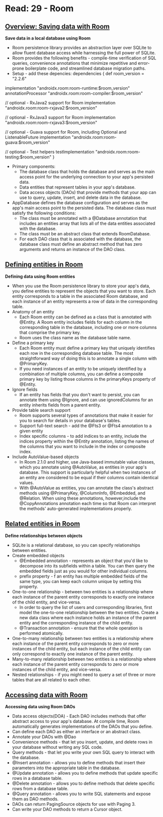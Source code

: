 # Read: 29 - Room

## [Overview: Saving data with Room](https://developer.android.com/training/data-storage/room)

**Save data in a local database using Room**
  * Room persistence library provides an abstraction layer over SQLite to allow fluent database access while harnessing the full power of SQLite. 
  * Room provides the following benefits - compile-time verification of SQL queries, convenience annotations that minimize repetitive and error-prone boilerplate code, and streamlined database migration paths.
  * Setup - add these depencies: 
  dependencies {
  def room_version = "2.2.6"

  implementation "androidx.room:room-runtime:$room_version"
  annotationProcessor "androidx.room:room-compiler:$room_version"

  // optional - RxJava2 support for Room
  implementation "androidx.room:room-rxjava2:$room_version"

  // optional - RxJava3 support for Room
  implementation "androidx.room:room-rxjava3:$room_version"

  // optional - Guava support for Room, including Optional and ListenableFuture
  implementation "androidx.room:room-guava:$room_version"

  // optional - Test helpers
  testImplementation "androidx.room:room-testing:$room_version"
}

* Primary components:
  - The database class that holds the database and serves as the main access point for the underlying connection to your app's persisted data.
  - Data entities that represent tables in your app's database.
  - Data access objects (DAOs) that provide methods that your app can use to query, update, insert, and delete data in the database.
* AppDatabase defines the database configuration and serves as the app's main access point to the persisted data. The database class must satisfy the following conditions:
  - The class must be annotated with a @Database annotation that includes an entities array that lists all of the data entities associated with the database.
  - The class must be an abstract class that extends RoomDatabase.
  - For each DAO class that is associated with the database, the database class must define an abstract method that has zero arguments and returns an instance of the DAO class.

## [Defining entities in Room](https://developer.android.com/training/data-storage/room/defining-data)
**Defining data using Room entities**
  * When you use the Room persistence library to store your app's data, you define entities to represent the objects that you want to store. Each entity corresponds to a table in the associated Room database, and each instance of an entity represents a row of data in the corresponding table.
  * Anatomy of an entity
    - Each Room entity can be defined as a class that is annotated with @Entity. A Room entity includes fields for each column in the corresponding table in the database, including one or more columns that comprise the primary key.
    - Room uses the class name as the database table name.
  * Define a primary key
    - Each Room entity must define a primary key that uniquely identifies each row in the corresponding database table. The most straightforward way of doing this is to annotate a single column with @PrimaryKey.
    - If you need instances of an entity to be uniquely identified by a combination of multiple columns, you can define a composite primary key by listing those columns in the primaryKeys property of @Entity.
  * Ignore fields
    - If an entity has fields that you don't want to persist, you can annotate them using @Ignore, and can use ignoredColumns for an entity inherits fields from a parent entity.
  * Provide table search support
    - Room supports several types of annotations that make it easier for you to search for details in your database's tables.
    - Support full-text search - add the @Fts3 or @Fts4 annotation to a given entity
    - Index specific columns - to add indices to an entity, include the indices property within the @Entity annotation, listing the names of the columns that you want to include in the index or composite index.
  * Include AutoValue-based objects 
    -  In Room 2.1.0 and higher, use Java-based immutable value classes, which you annotate using @AutoValue, as entities in your app's database. This support is particularly helpful when two instances of an entity are considered to be equal if their columns contain identical values. 
    - With @AutoValue as entities, you can annotate the class's abstract methods using @PrimaryKey, @ColumnInfo, @Embedded, and @Relation. When using these annotations, however,include the @CopyAnnotations annotation each time so that Room can interpret the methods' auto-generated implementations properly.

## [Related entities in Room](https://developer.android.com/training/data-storage/room/relationships)
**Define relationships between objects**
  * SQLite is a relational database, so you can specify relationships between entities. 
  * Create embedded objects 
    - @Embedded annotation - represents an object that you'd like to decompose into its subfields within a table. You can then query the embedded fields just as you would for other individual columns.
    - prefix property - f an entity has multiple embedded fields of the same type, you can keep each column unique by setting this property.
  * One-to-one relationship - between two entities is a relationship where each instance of the parent entity corresponds to exactly one instance of the child entity, and vice-versa.
    - In order to query the list of users and corresponding libraries, first model the one-to-one relationship between the two entities. Create a new data class where each instance holds an instance of the parent entity and the corresponding instance of the child entity.
    -  @Transaction annotation - ensure that the whole operation is performed atomically.
  * One-to-many relationship between two entities is a relationship where each instance of the parent entity corresponds to zero or more instances of the child entity, but each instance of the child entity can only correspond to exactly one instance of the parent entity.
  * Many-to-many relationship between two entities is a relationship where each instance of the parent entity corresponds to zero or more instances of the child entity, and vice-versa.
  * Nested relationships - if you might need to query a set of three or more tables that are all related to each other. 

## [Accessing data with Room](https://developer.android.com/training/data-storage/room/accessing-data#java)
**Accessing data using Room DAOs**
  * Data access objects(DOA) - Each DAO includes methods that offer abstract access to your app's database. At compile time, Room automatically generates implementations of the DAOs that you define.
  * Can define each DAO as either an interface or an abstract class.
  * Annotate your DAOs with @Dao
  * Convenience methods - that let you insert, update, and delete rows in your database without writing any SQL code.
  * Query methods - that let you write your own SQL query to interact with the database.
  * @Insert annotation - allows you to define methods that insert their parameters into the appropriate table in the database. 
  * @Update annotation - allows you to define methods that update specific rows in a database table.
  * @Delete annotation - allows you to define methods that delete specific rows from a database table.
  * @Query annotation - allows you to write SQL statements and expose them as DAO methods. 
  * DAOs can return PagingSource objects for use with Paging 3.
  * Can write your DAO methods to return a Cursor object. 